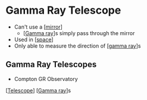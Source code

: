 # Gamma Ray Telescope

- Can't use a [[mirror]]
  - [[Gamma ray]]s simply pass through the mirror
- Used in [[space]]
- Only able to measure the direction of [[gamma ray]]s

## Gamma Ray Telescopes

- Compton GR Observatory

[[Telescope]] [[Gamma ray]]s

[//begin]: # "Autogenerated link references for markdown compatibility"
[mirror]: mirror "Mirror"
[Gamma ray]: gamma-ray "Gamma Ray"
[space]: space "Space"
[Telescope]: telescope "Telescope"
[//end]: # "Autogenerated link references"